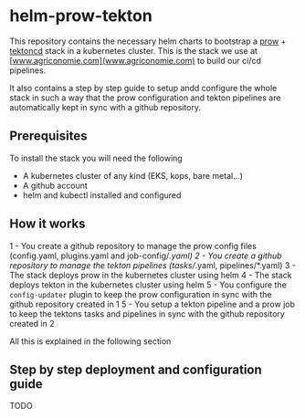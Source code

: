 # helm-prow-tekton

This repository contains the necessary helm charts to bootstrap a [prow](https://github.com/kubernetes/test-infra/tree/master/prow) + [tektoncd](https://github.com/tektoncd) stack in a kubernetes cluster.
This is the stack we use at [www.agriconomie.com](www.agriconomie.com) to build our ci/cd pipelines.

It also contains a step by step guide to setup andd configure the whole stack in such a way that the prow configuration and tekton pipelines are automatically kept in sync with a github repository.

## Prerequisites

To install the stack you will need the following

- A kubernetes cluster of any kind (EKS, kops, bare metal...)
- A github account
- helm and kubectl installed and configured

## How it works

1 - You create a github repository to manage the prow config files (config.yaml, plugins.yaml and job-config/*.yaml)
2 - You create a github repository to manage the tekton pipelines (tasks/*.yaml, pipelines/*.yaml)
3 - The stack deploys prow in the kubernetes cluster using helm
4 - The stack deploys tekton in the kubernetes cluster using helm
5 - You configure the `config-updater` plugin to keep the prow configuration in sync with the github repository created in 1
5 - You setup a tekton pipeline and a prow job to keep the tektons tasks and pipelines in sync with the github repository created in 2

All this is explained in the following section

## Step by step deployment and configuration guide

TODO
